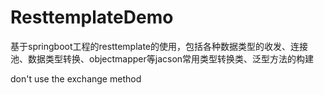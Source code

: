 # ResttemplateDemo

基于springboot工程的resttemplate的使用，包括各种数据类型的收发、连接池、数据类型转换、objectmapper等jacson常用类型转换类、泛型方法的构建

don't use the exchange method 
